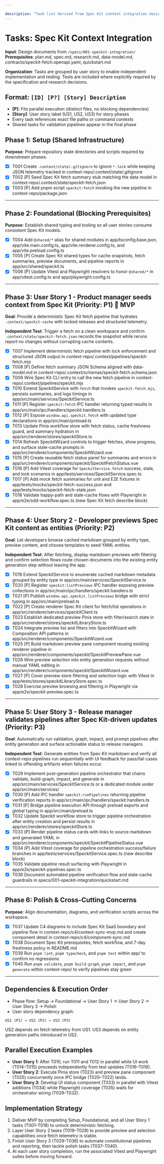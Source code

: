 ```yaml
---

description: "Task list derived from Spec Kit context integration design"
---
```


# Tasks: Spec Kit Context Integration

**Input**: Design documents from `/specs/001-speckit-integration/`
**Prerequisites**: plan.md, spec.md, research.md, data-model.md, contracts/speckit-fetch.openapi.yaml, quickstart.md

**Organization**: Tasks are grouped by user story to enable independent implementation and testing. Tests are included where explicitly required by the specification and research decisions.

## Format: `[ID] [P?] [Story] Description`

- **[P]**: Fits parallel execution (distinct files, no blocking dependencies)
- **[Story]**: User story label (US1, US2, US3) for story phases
- Every task references exact file paths or command contexts
- Shared tasks for validation pipelines appear in the final phase

## Phase 1: Setup (Shared Infrastructure)

**Purpose**: Prepare repository state directories and scripts required by downstream phases.

- [x] T001 Create `.context/state/.gitignore` to ignore `*.lock` while keeping JSON telemetry tracked in context-repo/.context/state/.gitignore
- [x] T002 [P] Seed Spec Kit fetch summary stub matching the data model in context-repo/.context/state/speckit-fetch.json
- [x] T003 [P] Add pnpm script `speckit:fetch` invoking the new pipeline in context-repo/package.json

---

## Phase 2: Foundational (Blocking Prerequisites)

**Purpose**: Establish shared typing and tooling so all user stories consume consistent Spec Kit models.

- [x] T004 Add `@shared/*` alias for shared modules in app/tsconfig.base.json, app/vite.main.config.ts, app/vite.renderer.config.ts, and app/vite.preload.config.ts
- [x] T005 [P] Create Spec Kit shared types for cache snapshots, fetch summaries, preview documents, and pipeline reports in app/src/shared/speckit.ts
- [x] T006 [P] Update Vitest and Playwright resolvers to honor `@shared/*` in app/vitest.config.ts and app/playwright.config.ts

---

## Phase 3: User Story 1 - Product manager seeds context from Spec Kit (Priority: P1) 🎯 MVP

**Goal**: Provide a deterministic Spec Kit fetch pipeline that hydrates `.context/speckit-cache` with locked releases and structured telemetry.

**Independent Test**: Trigger a fetch on a clean workspace and confirm `.context/state/speckit-fetch.json` records the snapshot while reruns report no changes without corrupting cache contents.

- [x] T007 Implement deterministic fetch pipeline with lock enforcement and structured JSON output in context-repo/.context/pipelines/speckit-fetch.mjs
- [x] T008 [P] Define fetch summary JSON Schema aligned with data-model.md in context-repo/.context/schemas/speckit-fetch.schema.json
- [x] T009 Wire Spec Kit CLI entry to call the new fetch pipeline in context-repo/.context/pipelines/speckit.mjs
- [x] T010 Extend SpeckitService with `fetch` that invokes `speckit-fetch.mjs`, persists summaries, and logs timings in app/src/main/services/SpeckitService.ts
- [x] T011 [P] Register `speckit:fetch` IPC handler returning typed results in app/src/main/ipc/handlers/speckit.handlers.ts
- [x] T012 [P] Expose `window.api.speckit.fetch` with updated type declarations in app/src/main/preload.ts
- [x] T013 Update Pinia workflow store with fetch status, cache freshness guard, and summary hydration in app/src/renderer/stores/speckitStore.ts
- [x] T014 Refresh SpeckitWizard controls to trigger fetches, show progress, and surface stale-cache prompts in app/src/renderer/components/SpeckitWizard.vue
- [x] T015 [P] Create reusable fetch status panel for summaries and errors in app/src/renderer/components/speckit/SpeckitFetchStatus.vue
- [x] T016 [P] Add Vitest coverage for `SpeckitService.fetch` success, stale, and lock scenarios in app/tests/services/SpeckitService.spec.ts
- [x] T017 [P] Add mock fetch summaries for unit and E2E fixtures in app/tests/mocks/speckit-fetch-success.json and app/tests/mocks/speckit-fetch-stale.json
- [x] T018 Validate happy-path and stale-cache flows with Playwright in app/e2e/sdd-workflow.spec.ts (new Spec Kit fetch describe block)

---

## Phase 4: User Story 2 - Developer previews Spec Kit content as entities (Priority: P2)

**Goal**: Let developers browse cached markdown grouped by entity type, preview content, and choose templates to seed YAML entities.

**Independent Test**: After fetching, display markdown previews with filtering and confirm selection flows route chosen documents into the existing entity generation step without leaving the app.

- [x] T019 Extend SpeckitService to enumerate cached markdown metadata grouped by entity type in app/src/main/services/SpeckitService.ts
- [x] T020 [P] Register `speckit:listPreviews` IPC handler exposing preview collections in app/src/main/ipc/handlers/speckit.handlers.ts
- [x] T021 [P] Publish `window.api.speckit.listPreviews` bridge with strict typing in app/src/main/preload.ts
- [x] T022 [P] Create renderer Spec Kit client for fetch/list operations in app/src/renderer/services/speckitClient.ts
- [x] T023 Establish dedicated preview Pinia store with filter/search state in app/src/renderer/stores/speckitLibraryStore.ts
- [x] T024 Integrate preview list and filters into SpeckitWizard with Composition API patterns in app/src/renderer/components/SpeckitWizard.vue
- [x] T025 [P] Build markdown preview pane component reusing existing renderer pipeline in app/src/renderer/components/speckit/SpeckitPreviewPane.vue
- [x] T026 Wire preview selection into entity generation requests without manual YAML editing in app/src/renderer/components/speckit/SpeckitWizard.vue
- [x] T027 [P] Cover preview store filtering and selection logic with Vitest in app/tests/stores/speckitLibraryStore.spec.ts
- [x] T028 Exercise preview browsing and filtering in Playwright via app/e2e/speckit-preview.spec.ts

---

## Phase 5: User Story 3 - Release manager validates pipelines after Spec Kit-driven updates (Priority: P3)

**Goal**: Automatically run validation, graph, impact, and prompt pipelines after entity generation and surface actionable status to release managers.

**Independent Test**: Generate entities from Spec Kit markdown and verify all context-repo pipelines run sequentially with UI feedback for pass/fail cases linked to offending artifacts when failures occur.

- [x] T029 Implement post-generation pipeline orchestrator that chains validate, build-graph, impact, and generate in app/src/main/services/SpeckitService.ts or a dedicated module under app/src/main/services/
- [x] T030 [P] Add IPC handler `speckit:runPipelines` returning pipeline verification reports in app/src/main/ipc/handlers/speckit.handlers.ts
- [x] T031 [P] Bridge pipeline execution API through preload exports and global typing in app/src/main/preload.ts
- [x] T032 Update Speckit workflow store to trigger pipeline orchestration after entity creation and persist results in app/src/renderer/stores/speckitStore.ts
- [x] T033 [P] Render pipeline status cards with links to source markdown and generated YAML in app/src/renderer/components/speckit/SpeckitPipelineStatus.vue
- [x] T034 [P] Add Vitest coverage for pipeline orchestration success/failure branches in app/tests/services/SpeckitService.spec.ts (new describe block)
- [x] T035 Validate pipeline result surfacing with Playwright in app/e2e/speckit-pipelines.spec.ts
- [x] T036 Document automated pipeline verification flow and stale-cache guardrails in specs/001-speckit-integration/quickstart.md

---

## Phase 6: Polish & Cross-Cutting Concerns

**Purpose**: Align documentation, diagrams, and verification scripts across the workspace.

- [x] T037 Update C4 diagrams to include Spec Kit SaaS boundary and pipeline flow in context-repo/c4/context-sync-mvp.md and create component detail in context-repo/c4/component-sync.md
- [x] T038 Document Spec Kit prerequisites, fetch workflow, and 7-day freshness policy in README.md
- [x] T039 Run `pnpm lint`, `pnpm typecheck`, and `pnpm test` within app/ to confirm no regressions
- [x] T040 Run `pnpm validate`, `pnpm build-graph`, `pnpm impact`, and `pnpm generate` within context-repo/ to verify pipelines stay green

---

## Dependencies & Execution Order

- Phase flow: Setup → Foundational → User Story 1 → User Story 2 → User Story 3 → Polish
- User story dependency graph:

```
US1 (P1) → US2 (P2) → US3 (P3)
```

US2 depends on fetch telemetry from US1. US3 depends on entity generation paths introduced in US2.

## Parallel Execution Examples

- **User Story 1**: After T010, run T011 and T012 in parallel while UI work (T014–T015) proceeds independently from test updates (T016–T018).
- **User Story 2**: Execute Pinia store (T023) and preview pane component (T025) concurrently once IPC bridge (T020–T022) lands.
- **User Story 3**: Develop UI status component (T033) in parallel with Vitest additions (T034) while Playwright coverage (T035) waits for orchestrator wiring (T029–T032).

## Implementation Strategy

1. Deliver MVP by completing Setup, Foundational, and all User Story 1 tasks (T001–T018) to unlock deterministic fetching.
2. Layer User Story 2 tasks (T019–T028) to provide preview and selection capabilities once fetch telemetry is stable.
3. Finish User Story 3 (T029–T036) to automate constitutional pipelines and reporting, then tackle polish tasks (T037–T040).
4. At each user story completion, run the associated Vitest and Playwright suites before moving forward.
